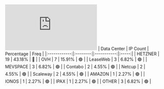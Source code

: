 ![Diagramm](https://github.com/obajay/StateSync-snapshots/blob/main/Projects/AndromedaProtocol/1/README.md)
| Data Center | IP Count | Percentage | Freq |
|:------------:|:--------:|:-----------:|:-----:|
| HETZNER | 19 | 43.18% | 🔴 |
| OVH | 7 | 15.91% | 🟢 |
| LeaseWeb | 3 | 6.82% | 🟢 |
| MEVSPACE | 3 | 6.82% | 🟢 |
| Contabo | 2 | 4.55% | 🟢 |
| Netcup | 2 | 4.55% | 🟢 |
| Scaleway | 2 | 4.55% | 🟢 |
| AMAZON | 1 | 2.27% | 🟢 |
| IONOS | 1 | 2.27% | 🟢 |
| IPAX | 1 | 2.27% | 🟢 |
| OTHER | 3 | 6.82% | 🟢 |